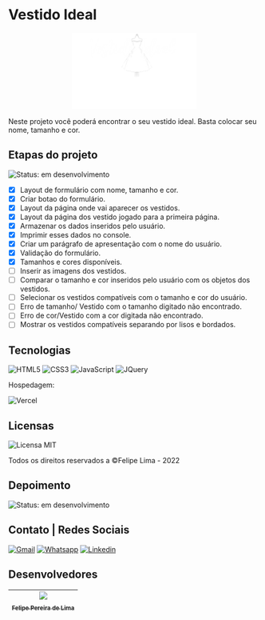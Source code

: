 # Vestido Ideal

<p align="center"><a href="https://vestido-ideal.vercel.app/"><img src="assets/img/1 1.svg" width="250px"></a></p>

Neste projeto você poderá encontrar o seu vestido ideal. Basta colocar seu nome, tamanho e cor.

## Etapas do projeto

![Status: em desenvolvimento](https://img.shields.io/badge/STATUS-Em%20desenvolvimento-blue)

- [x] Layout de formulário com nome, tamanho e cor.
- [x] Criar botao do formulário.
- [x] Layout da página onde vai aparecer os vestidos.
- [x] Layout da página dos vestido jogado para a primeira página.
- [x] Armazenar os dados inseridos pelo usuário.
- [x] Imprimir esses dados no console.
- [x] Criar um parágrafo de apresentação com o nome do usuário. 
- [x] Validação do formulário.
- [x] Tamanhos e cores disponíveis.
- [ ] Inserir as imagens dos vestidos.
- [ ] Comparar o tamanho e cor inseridos pelo usuário com os objetos dos vestidos.
- [ ] Selecionar os vestidos compatíveis com o tamanho e cor do usuário.
- [ ] Erro de tamanho/ Vestido com o tamanho digitado não encontrado.
- [ ] Erro de cor/Vestido com a cor digitada não encontrado.
- [ ] Mostrar os vestidos compatíveis separando por lisos e bordados.

## Tecnologias

![HTML5](https://img.shields.io/badge/html5-%23E34F26.svg?style=for-the-badge&logo=html5&logoColor=white) ![CSS3](https://img.shields.io/badge/css3-%231572B6.svg?style=for-the-badge&logo=css3&logoColor=white) ![JavaScript](https://img.shields.io/badge/JavaScript-F7DF1E?style=for-the-badge&logo=javascript&logoColor=black) ![JQuery](https://img.shields.io/badge/jQuery-0769AD?style=for-the-badge&logo=jquery&logoColor=white)

Hospedagem:

![Vercel](https://img.shields.io/badge/vercel-%23000000.svg?style=for-the-badge&logo=vercel&logoColor=white)

## Licensas

  ![Licensa MIT](https://img.shields.io/github/license/LipePLima/AluraGeek?style=for-the-badge)

  Todos os direitos reservados a ©Felipe Lima - 2022

## Depoimento

![Status: em desenvolvimento](https://img.shields.io/badge/STATUS-Em%20desenvolvimento-blue)

## Contato | Redes Sociais

<a href="mailto:felipe.lima0160@gmail.com">![Gmail](https://img.shields.io/badge/Gmail-D14836?style=for-the-badge&logo=gmail&logoColor=white)</a>  <a href="https://wa.me/5521979926096">![Whatsapp](https://img.shields.io/badge/WhatsApp-25D366?style=for-the-badge&logo=whatsapp&logoColor=white)</a>  <a href="https://www.linkedin.com/in/felipe-lima01/">![Linkedin](https://img.shields.io/badge/LinkedIn-0077B5?style=for-the-badge&logo=linkedin&logoColor=white)</a>

## Desenvolvedores

| [<img src="https://avatars.githubusercontent.com/u/102830741?s=400&u=eb0ed821d5deeaaac9a910f737ce38ddfda2f3a9&v=4" width=115><br><sub>Felipe Pereira de Lima</sub>](https://github.com/LipePLima) 
| :---: |
